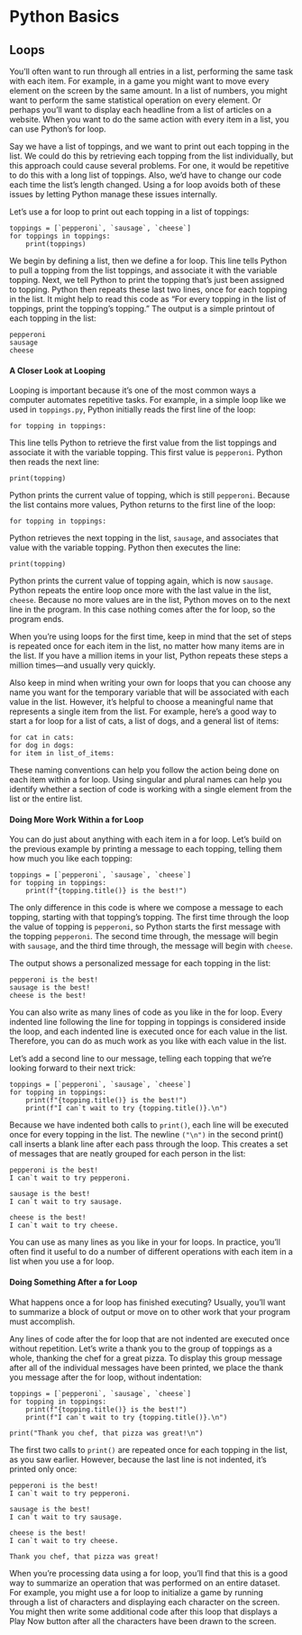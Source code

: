 # Python Basics

## Loops
You’ll often want to run through all entries in a list, performing the same task with each item. For example, in a game you might want to move every element on the screen by the same amount. In a list of numbers, you might want to perform the same statistical operation on every element. Or perhaps you’ll want to display each headline from a list of articles on a website. When you want to do the same action with every item in a list, you can use Python’s for loop.

Say we have a list of toppings, and we want to print out each topping in the list. We could do this by retrieving each topping from the list individually, but this approach could cause several problems. For one, it would be repetitive to do this with a long list of toppings. Also, we’d have to change our code each time the list’s length changed. Using a for loop avoids both of these issues by letting Python manage these issues internally.

Let’s use a for loop to print out each topping in a list of toppings:

```
toppings = [`pepperoni`, `sausage`, `cheese`]
for toppings in toppings:
    print(toppings)
```
    
We begin by defining a list, then we define a for loop. This line tells Python to pull a topping from the list toppings, and associate it with the variable topping. Next, we tell Python to print the topping that’s just been assigned to topping. Python then repeats these last two lines, once for each topping in the list. It might help to read this code as “For every topping in the list of toppings, print the topping’s topping.” The output is a simple printout of each topping in the list:

```
pepperoni
sausage
cheese
```

#### A Closer Look at Looping
Looping is important because it’s one of the most common ways a computer automates repetitive tasks. For example, in a simple loop like we used in `toppings.py`, Python initially reads the first line of the loop:

```
for topping in toppings:
```

This line tells Python to retrieve the first value from the list toppings and associate it with the variable topping. This first value is `pepperoni`. Python then reads the next line:

```
print(topping)
```

Python prints the current value of topping, which is still `pepperoni`. Because the list contains more values, Python returns to the first line of the loop:

```
for topping in toppings:
```

Python retrieves the next topping in the list, `sausage`, and associates that value with the variable topping. Python then executes the line:

```
print(topping)
```

Python prints the current value of topping again, which is now `sausage`. Python repeats the entire loop once more with the last value in the list, `cheese`. Because no more values are in the list, Python moves on to the next line in the program. In this case nothing comes after the for loop, so the program ends.

When you’re using loops for the first time, keep in mind that the set of steps is repeated once for each item in the list, no matter how many items are in the list. If you have a million items in your list, Python repeats these steps a million times—and usually very quickly.

Also keep in mind when writing your own for loops that you can choose any name you want for the temporary variable that will be associated with each value in the list. However, it’s helpful to choose a meaningful name that represents a single item from the list. For example, here’s a good way to start a for loop for a list of cats, a list of dogs, and a general list of items:

```
for cat in cats:
for dog in dogs:
for item in list_of_items:
```

These naming conventions can help you follow the action being done on each item within a for loop. Using singular and plural names can help you identify whether a section of code is working with a single element from the list or the entire list.

#### Doing More Work Within a for Loop
You can do just about anything with each item in a for loop. Let’s build on the previous example by printing a message to each topping, telling them how much you like each topping:

```
toppings = [`pepperoni`, `sausage`, `cheese`]
for topping in toppings:
    print(f"{topping.title()} is the best!")
```

The only difference in this code is where we compose a message to each topping, starting with that topping’s topping. The first time through the loop the value of topping is `pepperoni`, so Python starts the first message with the topping `pepperoni`. The second time through, the message will begin with `sausage`, and the third time through, the message will begin with `cheese`.

The output shows a personalized message for each topping in the list:

```
pepperoni is the best!
sausage is the best!
cheese is the best!
```

You can also write as many lines of code as you like in the for loop. Every indented line following the line for topping in toppings is considered inside the loop, and each indented line is executed once for each value in the list. Therefore, you can do as much work as you like with each value in the list.

Let’s add a second line to our message, telling each topping that we’re looking forward to their next trick:

```
toppings = [`pepperoni`, `sausage`, `cheese`]
for topping in toppings:
    print(f"{topping.title()} is the best!")
    print(f"I can`t wait to try {topping.title()}.\n")
```

Because we have indented both calls to `print()`, each line will be executed once for every topping in the list. The newline `("\n")` in the second print() call inserts a blank line after each pass through the loop. This creates a set of messages that are neatly grouped for each person in the list:

```
pepperoni is the best!
I can`t wait to try pepperoni.

sausage is the best!
I can`t wait to try sausage.

cheese is the best!
I can`t wait to try cheese.
```

You can use as many lines as you like in your for loops. In practice, you’ll often find it useful to do a number of different operations with each item in a list when you use a for loop.

#### Doing Something After a for Loop
What happens once a for loop has finished executing? Usually, you’ll want to summarize a block of output or move on to other work that your program must accomplish.

Any lines of code after the for loop that are not indented are executed once without repetition. Let’s write a thank you to the group of toppings as a whole, thanking the chef for a great pizza. To display this group message after all of the individual messages have been printed, we place the thank you message after the for loop, without indentation:

```
toppings = [`pepperoni`, `sausage`, `cheese`]
for topping in toppings:
    print(f"{topping.title()} is the best!")
    print(f"I can`t wait to try {topping.title()}.\n")

print("Thank you chef, that pizza was great!\n")
```

The first two calls to `print()` are repeated once for each topping in the list, as you saw earlier. However, because the last line is not indented, it’s printed only once:

```
pepperoni is the best!
I can`t wait to try pepperoni.

sausage is the best!
I can`t wait to try sausage.

cheese is the best!
I can`t wait to try cheese.

Thank you chef, that pizza was great!
```

When you’re processing data using a for loop, you’ll find that this is a good way to summarize an operation that was performed on an entire dataset. For example, you might use a for loop to initialize a game by running through a list of characters and displaying each character on the screen. You might then write some additional code after this loop that displays a Play Now button after all the characters have been drawn to the screen.
